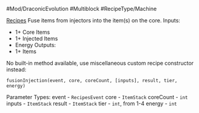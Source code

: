 #Mod/DraconicEvolution #Multiblock #RecipeType/Machine

<ins>Recipes</ins>
Fuse items from injectors into the item(s) on the core.
Inputs:
- 1+ Core Items
- 1+ Injected Items
- Energy
Outputs:
- 1+ Items

No built-in method available, use miscellaneous custom recipe constructor instead:
```
fusionInjection(event, core, coreCount, [inputs], result, tier, energy)
```

Parameter Types:
event - `RecipesEvent`
core - `ItemStack`
coreCount - `int`
inputs - `ItemStack`
result - `ItemStack`
tier - `int`, from 1-4
energy - `int`